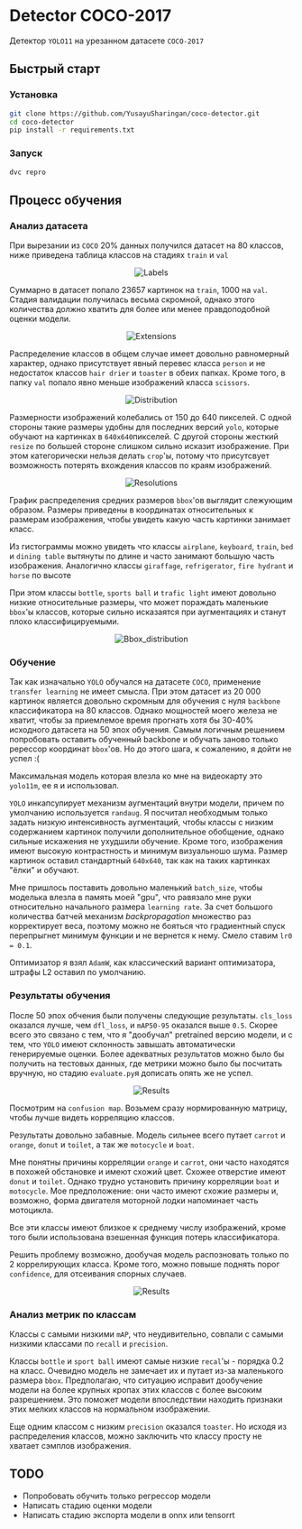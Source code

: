 # Detector COCO-2017

Детектор `YOLO11` на урезанном датасете `COCO-2017`

## Быстрый старт

### Установка

```Bash
git clone https://github.com/YusayuSharingan/coco-detector.git
cd сoco-detector
pip install -r requirements.txt
```

### Запуск

```Bash
dvc repro
```


## Процесс обучения

### Анализ датасета

При вырезании из `COCO` 20% данных получился датасет на 80 классов, ниже приведена таблица классов на стадиях `train` и `val` 

<p align="center">
    <img src="assets/class_labels.jpg" alt="Labels">
</p>

Суммарно в датасет попало 23657 картинок на `train`, 1000 на  `val`. Стадия валидации получилась весьма скромной, однако этого количества должно хватить для более или менее правдоподобной оценки модели.

<p align="center">
    <img src="assets/amount_images.jpg" alt="Extensions">
</p>

Распределение классов в общем случае имеет довольно равномерный характер, однако присутствует явный перевес класса `person` и не недостаток классов `hair drier` и `toaster` в обеих папках. Кроме того, в папку `val` попало явно меньше изображений класса `scissors`.

<p align="center">
    <img src="assets/distribution_classes.jpg" alt="Distribution">
</p>


Размерности изображений колебались от 150 до 640 пикселей. С одной стороны такие размеры удобны для последних версий `yolo`, которые обучают на картинках в `640x640`пикселей. С другой стороны жесткий `resize` по большей стороне слишком сильно исказит изображение. При этом категорически нельзя делать `crop`'ы, потому что присутсвует возможность потерять вхождения классов по краям изображений.

<p align="center">
    <img src="assets/resolutions.jpg" alt="Resolutions">
</p>

График распределения средних размеров `bbox`'ов выглядит слежующим образом. Размеры приведены в координатах относительных к размерам изображения, чтобы увидеть какую часть картинки занимает класс.

Из гистограммы можно увидеть что классы `airplane`, `keyboard`, `train`, `bed` и `dining table` вытянуты по длине и часто занимают большую часть изображения.
Аналогично классы `giraffage`, `refrigerator`, `fire hydrant` и `horse` по высоте

При этом классы `bottle`, `sports ball` и `trafic light` имеют довольно низкие относительные размеры, что может пораждать маленькие `bbox`'ы классов, которые сильно исказаятся при аугментациях и станут плохо классифицируемыми.

<p align="center">
    <img src="assets/distribution_bboxes.jpg" alt="Bbox_distribution">
</p>


### Обучение

Так как изначально `YOLO` обучался на датасете `COCO`, применение `transfer learning` не имеет смысла. При этом датасет из 20 000 картинок является довольно скромным для обучения с нуля `backbone` классификатора на 80 классов. Однако мощностей моего железа не хватит, чтобы за приемлемое время прогнать хотя бы 30-40% исходного датасета на 50 эпох обучения. Самым логичным решением попробовать оставить обученный backbone и обучать заново только ререссор координат `bbox`'ов. Но до этого шага, к сожалению, я дойти не успел :(

Максимальная модель которая влезла ко мне на видеокарту это `yolo11m`, ее я и использовал.

`YOLO` инкапсулирует механизм аугментаций  внутри модели, причем по умолчанию используется `randaug`. Я посчитал необходмым только задать низкую интенсивность аугментаций, чтобы классы с низким содержанием картинок получили дополнительное обобщение, однако сильные искажения не ухудшили обучение. Кроме того, изображения имеют высокую контрастность и минимум визуальношо шума.
Размер картинок оставил стандартный `640x640`, так как на таких картинках "ёлки" и обучают.

Мне пришлось поставить довольно маленький `batch_size`, чтобы моделька влезла в память моей "gpu", что равязало мне руки относительно начального размера `learning rate`. За счет большого количества батчей механизм *backpropagation* множество раз корректирует веса, поэтому можно не бояться что градиентный спуск перепрыгнет минимум функции и не вернется к нему. Смело ставим `lr0 = 0.1`.

Оптимизатор я взял `AdamW`, как классический вариант оптимизатора, штрафы L2 оставил по умолчанию.

### Результаты обучения


После 50 эпох обчения были получены следующие результаты. `cls_loss` оказался лучше, чем `dfl_loss`, и `mAP50-95` оказался выше `0.5`. Скорее всего это связано с тем, что я "дообучал" pretrained версию модели, и с тем, что `YOLO` имеют склонность завышать автоматически генерируемые оценки. Более адекватных результатов можно было бы получить на тестовых данных, где метрики можно было бы посчитать вручную, но стадию `evaluate.py`я дописать опять же не успел.

<p align="center">
    <img src="logging/results.png" alt="Results">
</p>


Посмотрим на `confusion map`. Возьмем сразу нормированную матрицу, чтобы лучше видеть корреляцию классов.

Результаты довольно забавные. Модель сильнее всего путает `carrot` и `orange`, `donut` и `toilet`, а так же `motocycle` и `boat`.

Мне понятны причины корреляции `orange` и `carrot`, они часто находятся в похожей обстановке и имеют схожий цвет. Схожее отверстие имеют `donut` и `toilet`. Однако трудно установить причину корреляции `boat` и `motocycle`. Мое предположение: они часто имеют схожие размеры и, возможно, форма двигателя моторной лодки напоминает часть мотоцикла.

Все эти классы имеют близкое к среднему числу изображений, кроме того были использована взешенная функция потерь классификатора.

Решить проблему возможно, дообучая модель распозновать только по 2 коррелирующих класса. Кроме того, можно повыше поднять порог `confidence`, для отсеивания спорных случаев.  

<p align="center">
    <img src="logging/confusion_matrix_normalized.png" alt="Results">
</p>

### Анализ метрик по классам

Классы с самыми низкими `mAP`, что неудивительно, совпали с самыми низкими классами по `recall` и `precision`.

Классы `bottle` и `sport ball` имеют самые низкие `recal`'ы - порядка 0.2 на класс. Очевидно модель не замечает их и путает из-за маленького размера `bbox`. Предполагаю, что ситуацию исправит дообучение модели на более крупных кропах этих классов с более высоким разрешением. Это поможет модели впоследствии 
находить признаки этих мелких классов на нормальном изображении.

Еще одним классом с низким `precision` оказался `toaster`. Но исходя из распределения классов, можно заключить что классу просту не хватает сэмплов изображения.


## TODO

- Попробовать обучить только регрессор модели
- Написать стадию оценки модели
- Написать стадию экспорта модели в onnx или tensorrt
